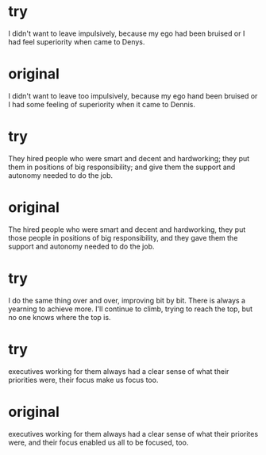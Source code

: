 # try

I didn't want to leave impulsively, because my ego had been bruised or I had feel superiority
when came to Denys.

# original

I didn't want to leave too impulsively, because my ego hand been bruised or
I had some feeling of superiority when it came to Dennis.

# try

They hired people who were smart and decent and hardworking;
they put them in positions of big responsibility;
and give them the support and autonomy needed to do the job.

# original

The hired people who were smart and decent and hardworking,
they put those people in positions of big responsibility,
and they gave them the support and autonomy needed to do the job.

# try

I do the same thing over and over, improving bit by bit.
There is always a yearning to achieve more.
I'll continue to climb, trying to reach the top, but no one knows where the top is.

# try

executives working for them always had a clear sense of what their priorities were,
their focus make us focus too.

# original

executives working for them always had a clear sense of what their priorites were,
and their focus enabled us all to be focused, too.

